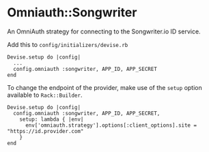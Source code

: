 # Omniauth::Songwriter

An OmniAuth strategy for connecting to the Songwriter.io ID service.

Add this to `config/initializers/devise.rb`

    Devise.setup do |config|
      ...
      config.omniauth :songwriter, APP_ID, APP_SECRET
    end

To change the endpoint of the provider, make use of the `setup` option
available to `Rack::Builder`.

    Devise.setup do |config|
      config.omniauth :songwriter, APP_ID, APP_SECRET,
        setup: lambda { |env|
          env['omniauth.strategy'].options[:client_options].site = "https://id.provider.com"
        }
    end

